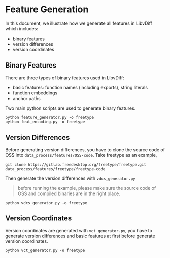 # Feature Generation
In this document, we illustrate how we generate all features in LibvDiff which includes:
- binary features
- version differences 
- version coordinates

## Binary Features
There are three types of binary features used in LibvDiff:
- basic features: function names (including exports), string literals
- function embeddings
- anchor paths

Two main python scripts are used to generate binary features.
```shell
python feature_generator.py -o freetype  
python feat_encoding.py -o freetype
```

## Version Differences
Before generating version differences, you have to clone the source code of OSS into `data_process/features/OSS-code`. Take freetype as an example,
```shell
git clone https://gitlab.freedesktop.org/freetype/freetype.git data_process/features/freetype/freetype-code
```
Then generate the version differences with `vdcs_generator.py` 
> before running the example, please make sure the source code of OSS and compiled binaries are in the right place. 

```shell
python vdcs_generator.py -o freetype
```

## Version Coordinates
Version coordinates are generated with `vct_generator.py`, you have to generate version differences and basic features at first before generate version coordinates.

```shell
python vct_generator.py -o freetype
```
